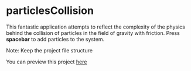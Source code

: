 # particlesCollision
This fantastic application attempts to reflect the complexity of the physics behind the collision of particles in the field of gravity with friction. Press **spacebar** to add particles to the system. 


Note: Keep the project file structure  

You can preview this project [here](https://fipie.github.io/particlesCollision/)
